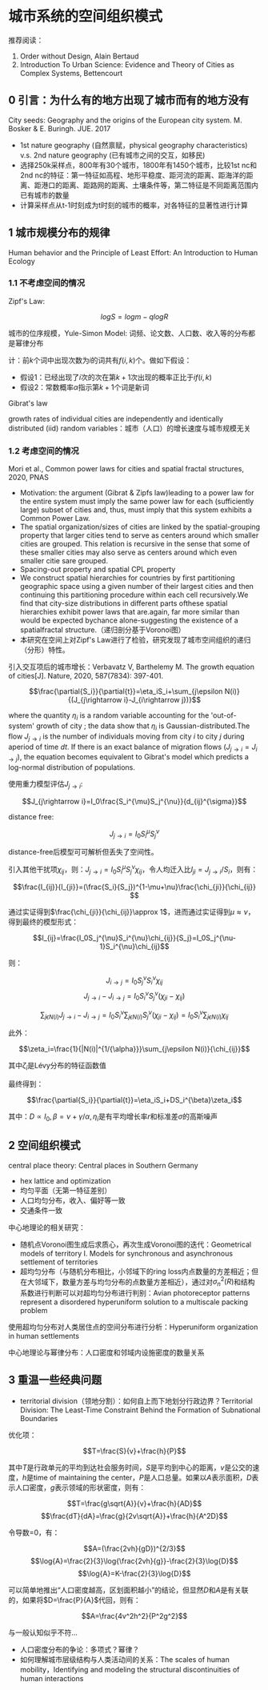 # 城市系统的空间组织模式

推荐阅读：
1. Order without Design, Alain Bertaud
2. Introduction To Urban Science: Evidence and Theory of Cities as Complex Systems, Bettencourt

## 0 引言：为什么有的地方出现了城市而有的地方没有

City seeds: Geography and the origins of the European city system. M. Bosker & E. Buringh. JUE. 2017

+ 1st nature geography (自然禀赋，physical geography characteristics) v.s. 2nd nature geography (已有城市之间的交互，如移民)
+ 选择250k采样点，800年有30个城市，1800年有1450个城市，比较1st nc和2nd nc的特征：第一特征如高程、地形平稳度、距河流的距离、距海洋的距离、距港口的距离、距路网的距离、土壤条件等，第二特征是不同距离范围内已有城市的数量
+ 计算采样点从t-1时刻成为t时刻的城市的概率，对各特征的显著性进行计算

## 1 城市规模分布的规律

Human behavior and the Principle of Least Effort: An Introduction to Human Ecology

### 1.1 不考虑空间的情况

Zipf's Law:

$$logS=logm-qlogR$$

城市的位序规模，Yule-Simon Model: 词频、论文数、人口数、收入等的分布都是幂律分布

计：前$k$个词中出现次数为$i$的词共有$f(i,k)$个。做如下假设：

+ 假设1：已经出现了$i$次的次在第$k+1$次出现的概率正比于$if(i,k)$
+ 假设2：常数概率$\alpha$指示第$k+1$个词是新词

Gibrat's law

growth rates of individual cities are independently and identically distributed (iid) random variables：城市（人口）的增长速度与城市规模无关

### 1.2 考虑空间的情况

Mori et al., Common power laws for cities and spatial fractal structures, 2020, PNAS

+ Motivation: the argument (Gibrat & Zipfs law)leading to a power law for the entire system must imply the same power law for each (sufficiently large) subset of cities and, thus, must imply that this system exhibits a Common Power Law.
+ The spatial organization/sizes of cities are linked by the spatial-grouping property that larger cities tend to serve as centers around which smaller cities are grouped. This relation is recursive in the sense that some of these smaller cities may also serve as centers around which even smaller citie sare grouped.
+ Spacing-out property and spatial CPL property
+ We construct spatial hierarchies for countries by first partitioning geographic space using a given number of their largest cities and then continuing this partitioning procedure within each cell recursively.We find that city-size distributions in different parts ofthese spatial hierarchies exhibit power laws that are.again, far more similar than would be expected bychance alone-suggesting the existence of a spatialfractal structure.（递归剖分基于Voronoi图）
+ 本研究在空间上对Zipf's Law进行了检验，研究发现了城市空间组织的递归（分形）特性。

引入交互项后的城市增长：Verbavatz V, Barthelemy M. The growth equation of cities[J]. Nature, 2020, 587(7834): 397-401.

$$\frac{\partial{S_i}}{\partial{t}}=\eta_iS_i+\sum_{j\epsilon N(i)}{(J_{j\rightarrow i}-J_{i\rightarrow j})}$$

where the quantity $\eta_i$ is a random variable accounting for the 'out-of-system' growth of city ; the data show that $\eta_i$ is Gaussian-distributed.The flow $J_{j\rightarrow i}$ is the number of individuals moving from city $i$ to city $j$ during aperiod of time $dt$. If there is an exact balance of migration flows ($J_{j\rightarrow i}=J_{i\rightarrow j}$), the equation becomes equivalent to Gibrat's model which predicts a log-normal distribution of populations.

使用重力模型评估$J_{j\rightarrow i}$:

$$J_{j\rightarrow i}=I_0\frac{S_i^{\mu}S_j^{\nu}}{d_{ij}^{\sigma}}$$

distance free:

$$J_{j\rightarrow i}=I_0S_i^{\mu}S_j^{\nu}$$

distance-free后模型可可解析但丢失了空间性。

引入其他干扰项$\chi_{ij}$，则：$J_{j\rightarrow i}=I_0S_i^{\mu}S_j^{\nu}\chi_{ij}$，令人均迁入比$I_{ji}=J_{j\rightarrow i}/S_i$，则有：

$$\frac{I_{ij}}{I_{ji}}=(\frac{S_i}{S_j})^{1-\mu+\nu}\frac{\chi_{ji}}{\chi_{ij}}
$$

通过实证得到$\frac{\chi_{ji}}{\chi_{ij}}\approx 1$，进而通过实证得到$\mu\approx\nu$，得到最终的模型形式：

$$I_{ij}=\frac{I_0S_j^{\nu}S_i^{\nu}\chi_{ij}}{S_j}=I_0S_j^{\nu-1}S_i^{\nu}\chi_{ij}$$

则：

$$J_{i\rightarrow j}=I_0S_j^{\nu}S_i^{\nu}\chi_{ij}$$
$$J_{j\rightarrow i}-J_{i\rightarrow j}=I_0S_i^{\nu}S_j^{\nu}(\chi_{ji}-\chi_{ij})$$

$$\sum_{j\epsilon N(i)}{J_{j\rightarrow i}-J_{i\rightarrow j}}=I_0S_i^{\nu}\sum_{j\epsilon N(i)}{S_j^{\nu}(\chi_{ji}-\chi_{ij})}=I_0S_i^{\nu}\sum_{j\epsilon N(i)}{\chi_{ij}}$$

此外：

$$\zeta_i=\frac{1}{|N(i)|^{1/{\alpha}}}\sum_{j\epsilon N(i)}{\chi_{ij}}$$

其中$\zeta_i$是Lévy分布的特征函数值

最终得到：

$$\frac{\partial{S_i}}{\partial{t}}=\eta_iS_i+DS_i^{\beta}\zeta_i$$

其中：$D\propto{I_0},\beta=\nu+\gamma/\alpha,\eta_i$是有平均增长率$r$和标准差$\sigma$的高斯噪声

## 2 空间组织模式

central place theory: Central places in Southern Germany
+ hex lattice and optimization
+ 均匀平面（无第一特征差别）
+ 人口均匀分布，收入、偏好等一致
+ 交通条件一致

中心地理论的相关研究：
+ 随机点Voronoi图生成后求质心，再次生成Voronoi图的迭代：Geometrical models of territory I. Models for synchronous and asynchronous settlement of territories
+ 超均匀分布（与随机分布相比，小邻域下的ring loss内点数量的方差相近；但在大邻域下，数量方差与均匀分布的点数量方差相近），通过对$\sigma_n^2{(R)}$和结构系数进行判断可以对超均匀分布进行判别：Avian photoreceptor patterns represent a disordered hyperuniform solution to a multiscale packing problem

使用超均匀分布对人类居住点的空间分布进行分析：Hyperuniform organization in human settlements

中心地理论与幂律分布：人口密度和邻域内设施密度的数量关系

## 3 重温一些经典问题

+ territorial division（领地分割）：如何自上而下地划分行政边界？Territorial Division: The Least-Time Constraint Behind the Formation of Subnational Boundaries

优化项：

$$T=\frac{S}{v}+\frac{h}{P}$$

其中$T$是行政单元的平均到达社会服务时间，$S$是平均到中心的距离，$v$是公交的速度，$h$是time of maintaining the center，$P$是人口总量。如果以$A$表示面积，$D$表示人口密度，$g$表示领域的形状密度，则有：

$$T=\frac{g\sqrt{A}}{v}+\frac{h}{AD}$$
$$\frac{dT}{dA}=\frac{g}{2v\sqrt{A}}+\frac{h}{A^2D}$$

令导数=0，有：

$$A=(\frac{2vh}{gD})^{2/3}$$
$$\log{A}=\frac{2}{3}\log{\frac{2vh}{g}}-\frac{2}{3}\log{D}$$
$$\log{A}=K-\frac{2}{3}\log{D}$$

可以简单地推出“人口密度越高，区划面积越小”的结论，但显然$D$和$A$是有关联的，如果将$D=\frac{P}{A}$代回，则有：

$$A=\frac{4v^2h^2}{P^2g^2}$$

与一般认知似乎不符...

+ 人口密度分布的争论：多项式？幂律？
+ 如何理解城市层级结构与人类活动间的关系：The scales of human mobility，Identifying and modeling the structural discontinuities of human interactions